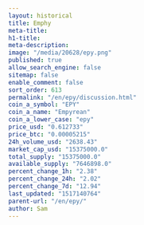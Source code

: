 ```yaml
---
layout: historical
title: Emphy
meta-title: 
h1-title: 
meta-description: 
image: "/media/20628/epy.png"
published: true
allow_search_engine: false
sitemap: false
enable_comment: false
sort_order: 613
permalink: "/en/epy/discussion.html"
coin_a_symbol: "EPY"
coin_a_name: "Empyrean"
coin_a_lower_case: "epy"
price_usd: "0.612733"
price_btc: "0.00005215"
24h_volume_usd: "2638.43"
market_cap_usd: "15375000.0"
total_supply: "15375000.0"
available_supply: "7646898.0"
percent_change_1h: "2.38"
percent_change_24h: "2.02"
percent_change_7d: "12.94"
last_updated: "1517140764"
parent-url: "/en/epy/"
author: Sam
---
```


